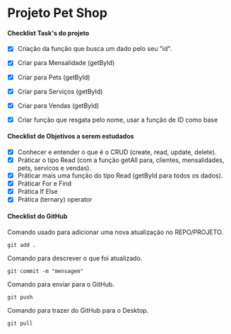 # Projeto Pet Shop

#### Checklist Task's do projeto

* [X]  Criação da função que busca um dado pelo seu "id".
* [x]  Criar para Mensalidade (getById)
* [x]  Criar para Pets (getById)
* [x]  Criar para Serviços (getById)
* [x]  Criar para Vendas (getById)
* [x]  Criar função que resgata pelo nome, usar a função de ID como base


#### Checklist de Objetivos a serem estudados

* [X]  Conhecer e entender o que é o CRUD (create, read, update, delete).
* [X]  Práticar o tipo Read (com a função getAll para, clientes, mensalidades, pets, servicos e vendas).
* [x]  Práticar mais uma função do tipo Read (getById para todos os dados).
* [x]  Práticar For e Find
* [x]  Prática If Else
* [x]  Prática (ternary) operator

#### Checklist do GitHub

Comando usado para adicionar uma nova atualização no REPO/PROJETO.

`git add .`

Comando para descrever o que foi atualizado.

`git commit -m "mensagem"` 

Comando para enviar para o GitHub.

`git push` 

Comando para trazer do GitHub para o Desktop.

`git pull`

